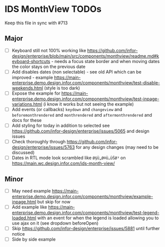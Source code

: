 # IDS MonthView TODOs

Keep this file in sync with #713

## Major

- [ ] Keyboard still not 100% working like https://github.com/infor-design/enterprise/blob/main/src/components/monthview/readme.md#keyboard-shortcuts - needs a focus state border and when moving dates the color stays on the previous date
- [ ] Add disables dates (non selectable) - see old API which can be improved - example https://main-enterprise.demo.design.infor.com/components/monthview/test-disable-weekends.html (style is too dark)
- [ ] Expose the example for https://main-enterprise.demo.design.infor.com/components/monthview/test-inpage-variations.html (i know it works but not seeing the example)
- [ ] Add events (or callbacks) `keydown` and `changeview` and `beforemonthrendered` and `monthrendered` and `aftermonthrendered` and docs for these
- [ ] Add styling for today in addition to selected see https://github.com/infor-design/enterprise/issues/5065 and design issues
- [ ] Check thoroughly through https://github.com/infor-design/enterprise/issues/5763 for any design changes (may need to be discussed)
- [ ] Dates in RTL mode look scrambled like `Ø§Ù„Ø®Ù…ÙŠØ³` on https://main.wc.design.infor.com/ids-month-view/

## Minor

- [ ] May need example https://main-enterprise.demo.design.infor.com/components/monthview/example-inpage.html but skip for now
- [ ] Add example like https://main-enterprise.demo.design.infor.com/components/monthview/test-legend-loaded.html with an event for when the legend is loaded allowing you to use ajax on it (see dropdown beforeOpen)
- [ ] Skip https://github.com/infor-design/enterprise/issues/5881 until further notice
- [ ] Side by side example
